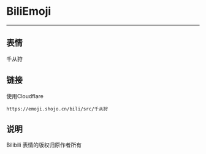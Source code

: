 # BiliEmoji
---
## 表情
千从狩
## 链接
使用Cloudflare
```
https://emoji.shojo.cn/bili/src/千从狩
```
## 说明
Bilibili 表情的版权归原作者所有
